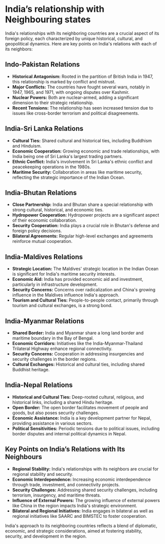 # India’s relationship with Neighbouring states


India's relationships with its neighboring countries are a crucial aspect of its foreign policy, each characterized by unique historical, cultural, and geopolitical dynamics. Here are key points on India's relations with each of its neighbors:

## Indo-Pakistan Relations
- **Historical Antagonism:** Rooted in the partition of British India in 1947, this relationship is marked by conflict and mistrust.
- **Major Conflicts:** The countries have fought several wars, notably in 1947, 1965, and 1971, with ongoing disputes over Kashmir.
- **Nuclear Powers:** Both are nuclear-armed, adding a significant dimension to their strategic relationship.
- **Recent Tensions:** The relationship has seen increased tension due to issues like cross-border terrorism and political disagreements.

## India-Sri Lanka Relations
- **Cultural Ties:** Shared cultural and historical ties, including Buddhism and Hinduism.
- **Economic Cooperation:** Growing economic and trade relationships, with India being one of Sri Lanka's largest trading partners.
- **Ethnic Conflict:** India's involvement in Sri Lanka's ethnic conflict and peacekeeping operations in the 1980s.
- **Maritime Security:** Collaboration in areas like maritime security, reflecting the strategic importance of the Indian Ocean.

## India-Bhutan Relations
- **Close Partnership:** India and Bhutan share a special relationship with strong cultural, historical, and economic ties.
- **Hydropower Cooperation:** Hydropower projects are a significant aspect of their economic collaboration.
- **Security Cooperation:** India plays a crucial role in Bhutan's defense and foreign policy decisions.
- **Bilateral Agreements:** Regular high-level exchanges and agreements reinforce mutual cooperation.

## India-Maldives Relations
- **Strategic Location:** The Maldives' strategic location in the Indian Ocean is significant for India's maritime security interests.
- **Economic Aid:** India has provided economic aid and investment, particularly in infrastructure development.
- **Security Concerns:** Concerns over radicalization and China's growing influence in the Maldives influence India's approach.
- **Tourism and Cultural Ties:** People-to-people contact, primarily through tourism and cultural exchanges, is a strong bond.

## India-Myanmar Relations
- **Shared Border:** India and Myanmar share a long land border and maritime boundary in the Bay of Bengal.
- **Economic Corridors:** Initiatives like the India-Myanmar-Thailand Trilateral Highway enhance regional connectivity.
- **Security Concerns:** Cooperation in addressing insurgencies and security challenges in the border regions.
- **Cultural Exchanges:** Historical and cultural ties, including shared Buddhist heritage.

## India-Nepal Relations
- **Historical and Cultural Ties:** Deep-rooted cultural, religious, and historical links, including a shared Hindu heritage.
- **Open Border:** The open border facilitates movement of people and goods, but also poses security challenges.
- **Economic Assistance:** India is a key development partner for Nepal, providing assistance in various sectors.
- **Political Sensitivities:** Periodic tensions due to political issues, including border disputes and internal political dynamics in Nepal.

## Key Points on India’s Relations with Its Neighbours
- **Regional Stability:** India's relationships with its neighbors are crucial for regional stability and security.
- **Economic Interdependence:** Increasing economic interdependence through trade, investment, and connectivity projects.
- **Security Challenges:** Addressing shared security challenges, including terrorism, insurgency, and maritime threats.
- **Influence of External Powers:** The growing influence of external powers like China in the region impacts India's strategic environment.
- **Bilateral and Regional Initiatives:** India engages in bilateral as well as regional initiatives like SAARC and BIMSTEC to foster cooperation.

India's approach to its neighboring countries reflects a blend of diplomatic, economic, and strategic considerations, aimed at fostering stability, security, and development in the region.